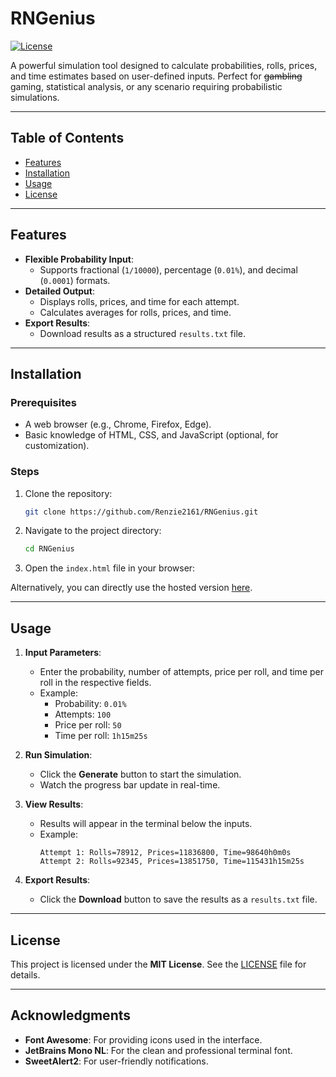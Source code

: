 # RNGenius

[![License](https://img.shields.io/badge/license-MIT-blue.svg)](LICENSE)

A powerful simulation tool designed to calculate probabilities, rolls, prices, and time estimates based on user-defined inputs. Perfect for ~~gambling~~ gaming, statistical analysis, or any scenario requiring probabilistic simulations.

---

## Table of Contents

- [Features](#features)
- [Installation](#installation)
- [Usage](#usage)
- [License](#license)

---

## Features

- **Flexible Probability Input**:
  - Supports fractional (`1/10000`), percentage (`0.01%`), and decimal (`0.0001`) formats.
- **Detailed Output**:
  - Displays rolls, prices, and time for each attempt.
  - Calculates averages for rolls, prices, and time.
- **Export Results**:
  - Download results as a structured `results.txt` file.

---

## Installation

### Prerequisites

- A web browser (e.g., Chrome, Firefox, Edge).
- Basic knowledge of HTML, CSS, and JavaScript (optional, for customization).

### Steps

1. Clone the repository:
   ```bash
   git clone https://github.com/Renzie2161/RNGenius.git
   ```
2. Navigate to the project directory:
   ```bash
   cd RNGenius
   ```
3. Open the `index.html` file in your browser:

Alternatively, you can directly use the hosted version [here](https://www.example.com).

---

## Usage

1. **Input Parameters**:

   - Enter the probability, number of attempts, price per roll, and time per roll in the respective fields.
   - Example:
     - Probability: `0.01%`
     - Attempts: `100`
     - Price per roll: `50`
     - Time per roll: `1h15m25s`

2. **Run Simulation**:

   - Click the **Generate** button to start the simulation.
   - Watch the progress bar update in real-time.

3. **View Results**:

   - Results will appear in the terminal below the inputs.
   - Example:
     ```
     Attempt 1: Rolls=78912, Prices=11836800, Time=98640h0m0s
     Attempt 2: Rolls=92345, Prices=13851750, Time=115431h15m25s
     ```

4. **Export Results**:
   - Click the **Download** button to save the results as a `results.txt` file.

---

## License

This project is licensed under the **MIT License**. See the [LICENSE](LICENSE) file for details.

---

## Acknowledgments

- **Font Awesome**: For providing icons used in the interface.
- **JetBrains Mono NL**: For the clean and professional terminal font.
- **SweetAlert2**: For user-friendly notifications.
